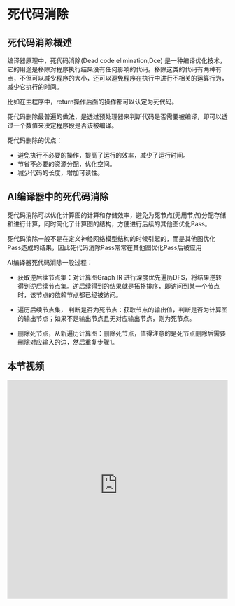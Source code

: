 # 死代码消除

## 死代码消除概述

编译器原理中，死代码消除(Dead code elimination,Dce) 是一种编译优化技术，它的用途是移除对程序执行结果没有任何影响的代码。移除这类的代码有两种有点，不但可以减少程序的大小，还可以避免程序在执行中进行不相关的运算行为，减少它执行的时间。

比如在主程序中，return操作后面的操作都可以认定为死代码。

死代码删除最普遍的做法，是透过预处理器来判断代码是否需要被编译，即可以透过一个数值来决定程序段是否该被编译。

死代码删除的优点：

- 避免执行不必要的操作，提高了运行的效率，减少了运行时间。
- 节省不必要的资源分配，优化空间。
- 减少代码的长度，增加可读性。

## AI编译器中的死代码消除

死代码消除可以优化计算图的计算和存储效率，避免为死节点(无用节点)分配存储和进行计算，同时简化了计算图的结构，方便进行后续的其他图优化Pass。

死代码消除一般不是在定义神经网络模型结构的时候引起的，而是其他图优化Pass造成的结果，因此死代码消除Pass常常在其他图优化Pass后被应用

AI编译器死代码消除一般过程：

- 获取逆后续节点集：对计算图Graph IR 进行深度优先遍历DFS，将结果逆转得到逆后续节点集。逆后续得到的结果就是拓扑排序，即访问到某一个节点时，该节点的依赖节点都已经被访问。

- 遍历后续节点集， 判断是否为死节点：获取节点的输出值，判断是否为计算图的输出节点；如果不是输出节点且无对应输出节点，则为死节点。

- 删除死节点，从新遍历计算图：删除死节点，值得注意的是死节点删除后需要删除对应输入的边，然后重复步骤1。

## 本节视频

<html>
<iframe src="https:&as_wide=1&high_quality=1&danmaku=0&t=30&autoplay=0" width="100%" height="500" scrolling="no" border="0" frameborder="no" framespacing="0" allowfullscreen="true"> </iframe>
</html>
